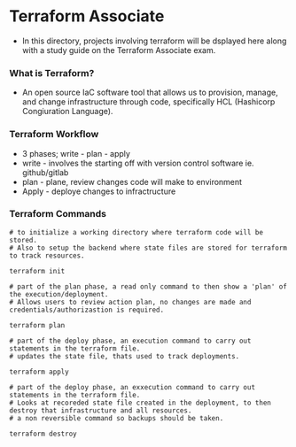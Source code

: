 # Terraform Associate

- In this directory, projects involving terraform will be dsplayed here along with a study guide on the Terraform Associate exam.

### What is Terraform?

- An open source IaC software tool that allows us to provision, manage, and change infrastructure through code, specifically HCL (Hashicorp Congiuration Language).

### Terraform Workflow

- 3 phases; write - plan - apply
- write - involves the starting off with version control software ie. github/gitlab
- plan - plane, review changes code will make to environment
- Apply - deploye changes to infractructure 


### Terraform Commands

```
# to initialize a working directory where terraform code will be stored.
# Also to setup the backend where state files are stored for terraform to track resources.

terraform init
```

```
# part of the plan phase, a read only command to then show a 'plan' of the execution/deployment.
# Allows users to review action plan, no changes are made and credentials/authorizastion is required.

terraform plan
```

```
# part of the deploy phase, an execution command to carry out statements in the terraform file.
# updates the state file, thats used to track deployments.

terraform apply
```

```
# part of the deploy phase, an exxecution command to carry out statements in the terraform file.
# Looks at recoreded state file created in the deployment, to then destroy that infrastructure and all resources.
# a non reversible command so backups should be taken.

terraform destroy
```